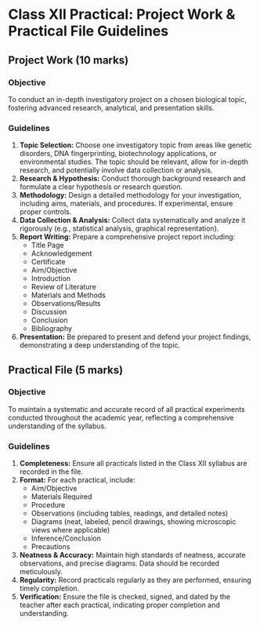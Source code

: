 # Class XII Practical: Project Work & Practical File Guidelines

## Project Work (10 marks)

### Objective
To conduct an in-depth investigatory project on a chosen biological topic, fostering advanced research, analytical, and presentation skills.

### Guidelines
1.  **Topic Selection:** Choose one investigatory topic from areas like genetic disorders, DNA fingerprinting, biotechnology applications, or environmental studies. The topic should be relevant, allow for in-depth research, and potentially involve data collection or analysis.
2.  **Research & Hypothesis:** Conduct thorough background research and formulate a clear hypothesis or research question.
3.  **Methodology:** Design a detailed methodology for your investigation, including aims, materials, and procedures. If experimental, ensure proper controls.
4.  **Data Collection & Analysis:** Collect data systematically and analyze it rigorously (e.g., statistical analysis, graphical representation).
5.  **Report Writing:** Prepare a comprehensive project report including:
    *   Title Page
    *   Acknowledgement
    *   Certificate
    *   Aim/Objective
    *   Introduction
    *   Review of Literature
    *   Materials and Methods
    *   Observations/Results
    *   Discussion
    *   Conclusion
    *   Bibliography
6.  **Presentation:** Be prepared to present and defend your project findings, demonstrating a deep understanding of the topic.

## Practical File (5 marks)

### Objective
To maintain a systematic and accurate record of all practical experiments conducted throughout the academic year, reflecting a comprehensive understanding of the syllabus.

### Guidelines
1.  **Completeness:** Ensure all practicals listed in the Class XII syllabus are recorded in the file.
2.  **Format:** For each practical, include:
    *   Aim/Objective
    *   Materials Required
    *   Procedure
    *   Observations (including tables, readings, and detailed notes)
    *   Diagrams (neat, labeled, pencil drawings, showing microscopic views where applicable)
    *   Inference/Conclusion
    *   Precautions
3.  **Neatness & Accuracy:** Maintain high standards of neatness, accurate observations, and precise diagrams. Data should be recorded meticulously.
4.  **Regularity:** Record practicals regularly as they are performed, ensuring timely completion.
5.  **Verification:** Ensure the file is checked, signed, and dated by the teacher after each practical, indicating proper completion and understanding.